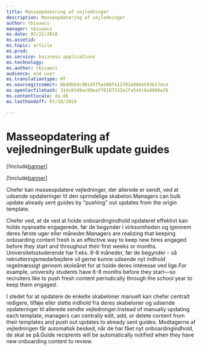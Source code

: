 ```yaml
---
title: Masseopdatering af vejledninger
description: Masseopdatering af vejledninger
author: tbisaacs
manager: tbisaacs
ms.date: 07/22/2018
ms.assetid: 
ms.topic: article
ms.prod: 
ms.service: business-applications
ms.technology: 
ms.author: tbisaacs
audience: end user
ms.translationtype: HT
ms.sourcegitcommit: 0b40bb3c98145f5a260f412701a884a5936174ce
ms.openlocfilehash: 31dc0349ac89eaf78187332e2fa543c8a4006a76
ms.contentlocale: da-dk
ms.lasthandoff: 07/18/2018

---
```

#  <a name="bulk-update-guides"></a><span data-ttu-id="d01d3-103">Masseopdatering af vejledninger</span><span class="sxs-lookup"><span data-stu-id="d01d3-103">Bulk update guides</span></span>

[!include[banner](../../../includes/banner.md)]

[!include[banner](../../../includes/public-preview.md)]

<span data-ttu-id="d01d3-104">Chefer kan masseopdatere vejledninger, der allerede er sendt, ved at udsende opdateringer til den oprindelige skabelon.</span><span class="sxs-lookup"><span data-stu-id="d01d3-104">Managers can bulk update already sent guides by “pushing” out updates from the origin template.</span></span>

<span data-ttu-id="d01d3-105">Chefer ved, at de ved at holde onboardingindhold opdateret effektivt kan holde nyansatte engagerede, før de begynder i virksomheden og igennem deres første uger eller måneder.</span><span class="sxs-lookup"><span data-stu-id="d01d3-105">Managers are realizing that keeping onboarding content fresh is an effective way to keep new hires engaged before they start and throughout their first weeks or months.</span></span> <span data-ttu-id="d01d3-106">Universitetsstuderende har f.eks. 6-8 måneder, før de begynder – så rekrutteringsmedarbejdere vil gerne kunne udsende nyt indhold regelmæssigt gennem skoleåret for at holde deres interesse ved lige.</span><span class="sxs-lookup"><span data-stu-id="d01d3-106">For example, university students have 6-8 months before they start—so recruiters like to push fresh content periodically through the school year to keep them engaged.</span></span>

<span data-ttu-id="d01d3-107">I stedet for at opdatere de enkelte skabeloner manuelt kan chefer centralt redigere, tilføje eller slette indhold fra deres skabeloner og udsende opdateringer til allerede sendte vejledninger.</span><span class="sxs-lookup"><span data-stu-id="d01d3-107">Instead of manually updating each template, managers can centrally edit, add, or delete content from their templates and push out updates to already sent guides.</span></span> <span data-ttu-id="d01d3-108">Modtagerne af vejledningen får automatisk besked, når de har fået nyt onboardingindhold, de skal se på.</span><span class="sxs-lookup"><span data-stu-id="d01d3-108">Guide recipients will be automatically notified when they have new onboarding content to review.</span></span> 

<!--
## Who uses this feature
All customers
## License required
Talent license 
## Development status
In development
## Target timeframe
* Public Preview: July
-->

